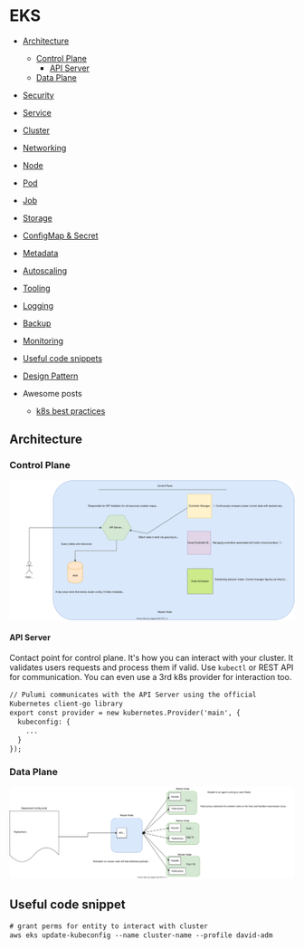# EKS

- [Architecture](#architecture)
  - [Control Plane](#control-plane)
    - [API Server](#api-server)
  - [Data Plane](#data-plane)
- [Security](./security.md)
- [Service](./service.md)
- [Cluster](./cluster.md)
- [Networking](./networking.md)
- [Node](./node.md)
- [Pod](./pod.md)
- [Job](./job.md)
- [Storage](./storage.md)
- [ConfigMap & Secret](./configMap-secret.md)
- [Metadata](./metadata.md)

- [Autoscaling](./autoscaling.md)
- [Tooling](./tooling.md)
- [Logging](./logging.md)
- [Backup](./backup.md)
- [Monitoring](./monitoring.md)
- [Useful code snippets](useful-code-snippet)
- [Design Pattern](./design-pattern.md)
- Awesome posts
  - [k8s best practices](https://www.weave.works/blog/kubernetes-best-practices)

## Architecture

### Control Plane

![Diagram](./k8s-control-plane.svg)

#### API Server

Contact point for control plane. It's how you can interact with your cluster. It validates users requests and process them if valid. Use `kubectl` or REST API for communication.
You can even use a 3rd k8s provider for interaction too.

```
// Pulumi communicates with the API Server using the official Kubernetes client-go library
export const provider = new kubernetes.Provider('main', {
  kubeconfig: {
    ...
  }
});
```

### Data Plane

![Diagram](./k8s-master-worker-comm.svg)

## Useful code snippet


```shell
# grant perms for entity to interact with cluster
aws eks update-kubeconfig --name cluster-name --profile david-adm
```

